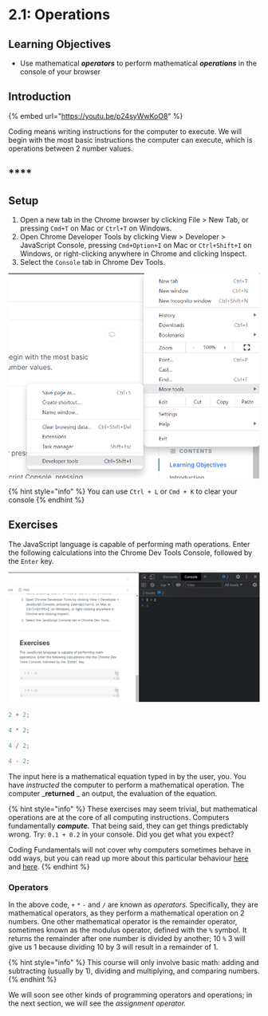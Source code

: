 # 2.1: Operations

## Learning Objectives

- Use mathematical _**operators**_ to perform mathematical _**operations**_ in the console of your browser

## Introduction

{% embed url="https://youtu.be/p24syWwKoO8" %}

Coding means writing instructions for the computer to execute. We will begin with the most basic instructions the computer can execute, which is operations between 2 number values.

## \*\*\*\*

## **Setup**

1. Open a new tab in the Chrome browser by clicking File > New Tab, or pressing `Cmd+T` on Mac or `Ctrl+T` on Windows.
2. Open Chrome Developer Tools by clicking View > Developer > JavaScript Console, pressing `Cmd+Option+I` on Mac or `Ctrl+Shift+I` on Windows, or right-clicking anywhere in Chrome and clicking Inspect.
3. Select the `Console` tab in Chrome Dev Tools.

![Accessing the Developer tools in the Chrome browser setting](../.gitbook/assets/SSdevTools.png)

{% hint style="info" %}
You can use `Ctrl + L` or `Cmd + K` to clear your console
{% endhint %}

## Exercises

The JavaScript language is capable of performing math operations. Enter the following calculations into the Chrome Dev Tools Console, followed by the `Enter` key.

![Chrome console allows for in-browser calculations](../.gitbook/assets/SSdevToolsCalculate.png)

```javascript
2 + 2;
```

```javascript
4 * 2;
```

```javascript
4 / 2;
```

```javascript
4 - 2;
```

The input here is a mathematical equation typed in by the user, you. You have _instructed_ the computer to perform a mathematical operation. The computer \_**returned** \_ an output, the evaluation of the equation.

{% hint style="info" %}
These exercises may seem trivial, but mathematical operations are at the core of all computing instructions. Computers fundamentally _**compute.**_ That being said, they can get things predictably wrong. Try: `0.1 + 0.2` in your console. Did you get what you expect?

Coding Fundamentals will not cover why computers sometimes behave in odd ways, but you can read up more about this particular behaviour [here](https://0.30000000000000004.com) and [here](https://betterprogramming.pub/why-is-0-1-0-2-not-equal-to-0-3-in-most-programming-languages-99432310d476).
{% endhint %}

### Operators

In the above code, `+` `*` `-` and `/` are known as _operators._ Specifically, they are mathematical operators, as they perform a mathematical operation on 2 numbers. One other mathematical operator is the remainder operator, sometimes known as the modulus operator, defined with the `%` symbol. It returns the remainder after one number is divided by another; 10 `%` 3 will give us 1 because dividing 10 by 3 will result in a remainder of 1.

{% hint style="info" %}
This course will only involve basic math: adding and subtracting (usually by 1), dividing and multiplying, and comparing numbers.
{% endhint %}

We will soon see other kinds of programming operators and operations; in the next section, we will see the _assignment operator._
